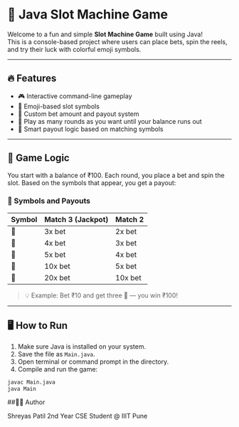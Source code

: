 # 🎰 Java Slot Machine Game

Welcome to a fun and simple **Slot Machine Game** built using Java!  
This is a console-based project where users can place bets, spin the reels, and try their luck with colorful emoji symbols.

---

## 🔥 Features

- 🎮 Interactive command-line gameplay
- 🎰 Emoji-based slot symbols
- 💸 Custom bet amount and payout system
- 🔁 Play as many rounds as you want until your balance runs out
- 🧮 Smart payout logic based on matching symbols

---

## 🧠 Game Logic

You start with a balance of ₹100. Each round, you place a bet and spin the slot. Based on the symbols that appear, you get a payout:

### 🎯 Symbols and Payouts

| Symbol | Match 3 (Jackpot) | Match 2 |
|--------|-------------------|---------|
| 🍒     | 3x bet            | 2x bet  |
| 🍉     | 4x bet            | 3x bet  |
| 🍋     | 5x bet            | 4x bet  |
| 🔔     | 10x bet           | 5x bet  |
| 🌟     | 20x bet           | 10x bet |

> 💡 Example: Bet ₹10 and get three 🔔 — you win ₹100!

---

## 🖥️ How to Run

1. Make sure Java is installed on your system.
2. Save the file as `Main.java`.
3. Open terminal or command prompt in the directory.
4. Compile and run the game:

```bash
javac Main.java
java Main
```

##👨‍💻 Author

Shreyas Patil
2nd Year CSE Student @ IIIT Pune
